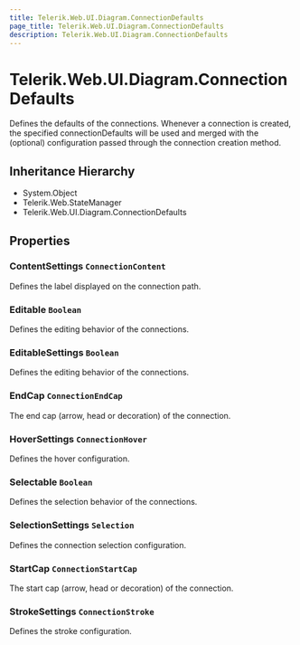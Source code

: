 ```yaml
---
title: Telerik.Web.UI.Diagram.ConnectionDefaults
page_title: Telerik.Web.UI.Diagram.ConnectionDefaults
description: Telerik.Web.UI.Diagram.ConnectionDefaults
---
```


# Telerik.Web.UI.Diagram.ConnectionDefaults

Defines the defaults of the connections. Whenever a connection is created, the specified connectionDefaults will be used and merged with the (optional) configuration passed through the connection creation method.

## Inheritance Hierarchy

* System.Object
* Telerik.Web.StateManager
* Telerik.Web.UI.Diagram.ConnectionDefaults

## Properties

###  ContentSettings `ConnectionContent`

Defines the label displayed on the connection path.

###  Editable `Boolean`

Defines the editing behavior of the connections.

###  EditableSettings `Boolean`

Defines the editing behavior of the connections.

###  EndCap `ConnectionEndCap`

The end cap (arrow, head or decoration) of the connection.

###  HoverSettings `ConnectionHover`

Defines the hover configuration.

###  Selectable `Boolean`

Defines the selection behavior of the connections.

###  SelectionSettings `Selection`

Defines the connection selection configuration.

###  StartCap `ConnectionStartCap`

The start cap (arrow, head or decoration) of the connection.

###  StrokeSettings `ConnectionStroke`

Defines the stroke configuration.

